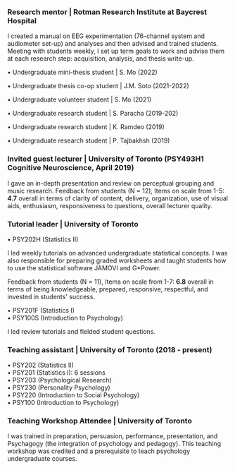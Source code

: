 ### Research mentor | Rotman Research Institute at Baycrest Hospital
I created a manual on EEG experimentation (76-channel system and audiometer set-up) and analyses and then advised and trained students. Meeting with students weekly, I set up term goals to work and advise them at each research step: acquisition, analysis, and thesis write-up. 

•	Undergraduate mini-thesis student | S. Mo (2022) 

•	Undergraduate thesis co-op student | J.M. Soto (2021-2022) 

•	Undergraduate volunteer student | S. Mo (2021) 

•	Undergraduate research student | S. Paracha (2019-202) 

•	Undergraduate research student | K. Ramdeo (2019) 

•	Undergraduate research student | P. Tajbakhsh (2019)

### Invited guest lecturer | University of Toronto (PSY493H1 Cognitive Neuroscience, April 2019)

I gave an in-depth presentation and review on perceptual grouping and music research. 
Feedback from students (N = 12), Items on scale from 1-5: **4.7** overall in terms of clarity of content, delivery, organization, use of visual aids, enthusiasm, responsiveness to questions, overall lecturer quality.

### Tutorial leader | University of Toronto 
•	PSY202H (Statistics II)

I led weekly tutorials on advanced undergraduate statistical concepts. I was also responsible for preparing graded worksheets and taught students how to use the statistical software JAMOVI and G*Power.

Feedback from students (N = 11), Items on scale from 1-7: **6.8** overall in terms of being knowledgeable, prepared, responsive, respectful, and invested in students' success.

•	PSY201F (Statistics I)\
•	PSY100S (Introduction to Psychology)

I led review tutorials and fielded student questions. 

### Teaching assistant | University of Toronto (2018 - present)
•	PSY202 (Statistics II)\
•	PSY201 (Statistics I): 6 sessions\
•	PSY203 (Psychological Research)\
•	PSY230 (Personality Psychology)\
•	PSY220 (Introduction to Social Psychology)\
•	PSY100 (Introduction to Psychology)

### Teaching Workshop Attendee | University of Toronto
I was trained in preparation, persuasion, performance, presentation,
and Psychagogy (the integration of psychology and pedagogy). This teaching workshop
was credited and a prerequisite to teach psychology undergraduate courses.
